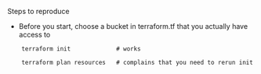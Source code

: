 Steps to reproduce

* Before you start, choose a bucket in terraform.tf that you actually have access to

```
    terraform init             # works

    terraform plan resources   # complains that you need to rerun init
```
